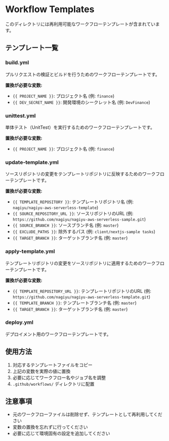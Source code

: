 # Workflow Templates

このディレクトリには再利用可能なワークフローテンプレートが含まれています。

## テンプレート一覧

### build.yml
プルリクエストの検証とビルドを行うためのワークフローテンプレートです。

**置換が必要な変数:**
- `{{ PROJECT_NAME }}`: プロジェクト名 (例: `finance`)
- `{{ DEV_SECRET_NAME }}`: 開発環境のシークレット名 (例: `DevFinance`)

### unittest.yml
単体テスト（UnitTest）を実行するためのワークフローテンプレートです。

**置換が必要な変数:**
- `{{ PROJECT_NAME }}`: プロジェクト名 (例: `finance`)

### update-template.yml
ソースリポジトリの変更をテンプレートリポジトリに反映するためのワークフローテンプレートです。

**置換が必要な変数:**
- `{{ TEMPLATE_REPOSITORY }}`: テンプレートリポジトリ名 (例: `nagiyu/nagiyu-aws-serverless-template`)
- `{{ SOURCE_REPOSITORY_URL }}`: ソースリポジトリのURL (例: `https://github.com/nagiyu/nagiyu-aws-serverless-sample.git`)
- `{{ SOURCE_BRANCH }}`: ソースブランチ名 (例: `master`)
- `{{ EXCLUDE_PATHS }}`: 除外するパス (例: `client/nextjs-sample tasks`)
- `{{ TARGET_BRANCH }}`: ターゲットブランチ名 (例: `master`)

### apply-template.yml
テンプレートリポジトリの変更をソースリポジトリに適用するためのワークフローテンプレートです。

**置換が必要な変数:**
- `{{ TEMPLATE_REPOSITORY_URL }}`: テンプレートリポジトリのURL (例: `https://github.com/nagiyu/nagiyu-aws-serverless-template.git`)
- `{{ TEMPLATE_BRANCH }}`: テンプレートブランチ名 (例: `master`)
- `{{ TARGET_BRANCH }}`: ターゲットブランチ名 (例: `master`)

### deploy.yml
デプロイメント用のワークフローテンプレートです。

## 使用方法

1. 対応するテンプレートファイルをコピー
2. 上記の変数を実際の値に置換
3. 必要に応じてワークフロー名やジョブ名を調整
4. `.github/workflows/` ディレクトリに配置

## 注意事項

- 元のワークフローファイルは削除せず、テンプレートとして再利用してください
- 変数の置換を忘れずに行ってください
- 必要に応じて環境固有の設定を追加してください